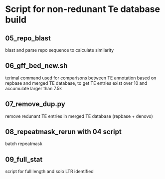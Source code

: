 # Script for non-redunant Te database build
  
## 05_repo_blast  
blast and parse repo sequence to calculate similarity  
  
## 06_gff_bed_new.sh  
terimal command used for comparisons between TE annotation based on repbase and merged TE database, to get TE entries exist over 10 and accumulate larger than 7.5k  
  
## 07_remove_dup.py  
remove redunant TE entries  in merged TE database (repbase + denovo)

## 08_repeatmask_rerun with 04 script  
batch repeatmask
  
## 09_full_stat    
script for full length and solo LTR identified  
